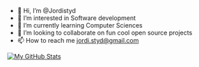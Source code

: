 - 👋 Hi, I’m @Jordistyd
- 👀 I’m interested in Software development
- 🌱 I’m currently learning Computer Sciences
- 💞️ I’m looking to collaborate on fun cool open source projects
- 📫 How to reach me jordi.styd@gmail.com


[![My GitHub Stats](https://github-readme-stats.vercel.app/api/?username=Jordistyd&count_private=true&theme=tokyonight&showicons=true)]()

<!---
Jordistyd/Jordistyd is a ✨ special ✨ repository because its `README.md` (this file) appears on your GitHub profile.
You can click the Preview link to take a look at your changes.
--->
